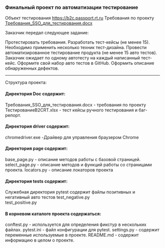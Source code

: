 ### Финальный проект по автоматизации тестирование

Объект тестирования https://b2c.passport.rt.ru
Требования по
проекту [Требования_SSO_для_тестирования.docx](Doc%2F%D2%F0%E5%E1%EE%E2%E0%ED%E8%FF_SSO_%E4%EB%FF_%F2%E5%F1%F2%E8%F0%EE%E2%E0%ED%E8%FF.docx)

Заказчик передал следующее задание:

Протестировать требования.
Разработать тест-кейсы (не менее 15).
Необходимо применить несколько техник тест-дизайна.
Провести автоматизированное тестирование продукта (не менее 15 авто тестов). Заказчик ожидает по одному автотесту на
каждый написанный тест-кейс.
Оформите свой набор авто тестов в GitHub.
Оформить описание обнаруженных дефектов.

******
Структура проекта:

#### Директория Doc содержит:

Требования_SSO_для_тестирования.docx - требования по проекту
ТестированиеB2CRT.xlsx - тест кейсы ручного тестирования и баг-репорт.

#### Директория driver содержит:

chromedriver.exe -Драйвер для управления браузером Chrome

#### Директория page содержит:

base_page.py - описание методов работы с базовой страницей.
select_page.py - описание методов и функций работы со страницами проекта.
locators.py - описание локаторов проекта

#### Директория tests содержит:

Служебная директория pytest содержит файлы позитивных и негативный авто тестов
test_negative.py\
test_positive.py

#### В корневом каталоге проекта содержаться:

conftest.py - используется для определения фикстур в нескольких файлах.
pytest.ini - файл конфигурации для pytest.
settings.py - содержит переменные используемые в проекте.
README.md - содержит информацию в целом о проекте.

